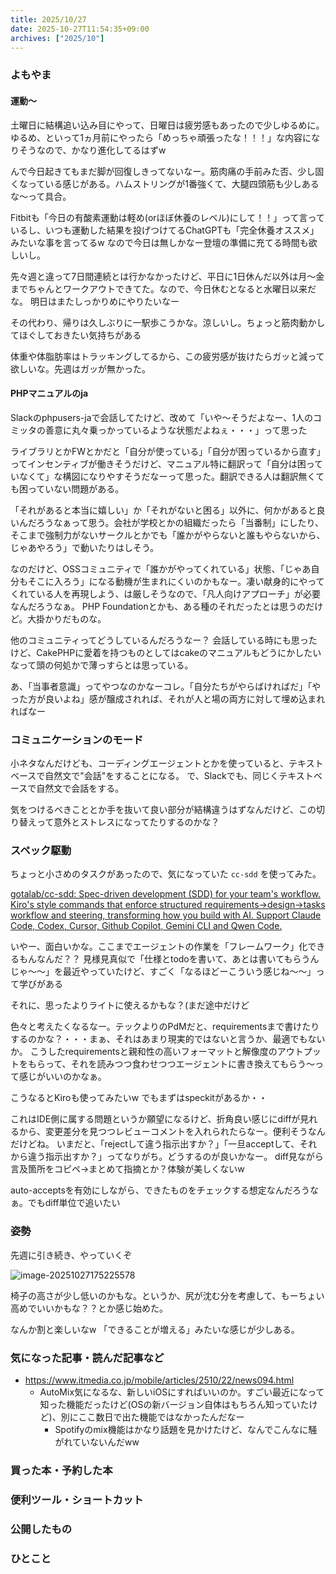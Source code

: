 ```yaml
---
title: 2025/10/27
date: 2025-10-27T11:54:35+09:00
archives: ["2025/10"]
---
```

### よもやま
#### 運動〜

土曜日に結構追い込み目にやって、日曜日は疲労感もあったので少しゆるめに。ゆるめ、といって1ヵ月前にやったら「めっちゃ頑張ったな！！！」な内容になりそうなので、かなり進化してるはずw

んで今日起きてもまだ脚が回復しきってないなー。筋肉痛の手前みた否、少し固くなっている感じがある。ハムストリングが1番強くて、大腿四頭筋も少しあるな〜って具合。

Fitbitも「今日の有酸素運動は軽め(orほぼ休養のレベル)にして！！」って言っているし、いつも運動した結果を投げつけてるChatGPTも「完全休養オススメ」みたいな事を言ってるw なので今日は無しかなー登壇の準備に充てる時間も欲しいし。

先々週と違って7日間連続とは行かなかったけど、平日に1日休んだ以外は月〜金までちゃんとワークアウトできてた。なので、今日休むとなると水曜日以来だな。
明日はまたしっかりめにやりたいなー

その代わり、帰りは久しぶりに一駅歩こうかな。涼しいし。ちょっと筋肉動かしてほぐしておきたい気持ちがある

体重や体脂肪率はトラッキングしてるから、この疲労感が抜けたらガッと減って欲しいな。先週はガッが無かった。

#### PHPマニュアルのja

Slackのphpusers-jaで会話してたけど、改めて「いや〜そうだよなー、1人のコミッタの善意に丸々乗っかっているような状態だよねぇ・・・」って思った

ライブラリとかFWとかだと「自分が使っている」「自分が困っているから直す」ってインセンティブが働きそうだけど、マニュアル特に翻訳って「自分は困っていなくて」な構図になりやすそうだなーって思った。翻訳できる人は翻訳無くても困っていない問題がある。

「それがあると本当に嬉しい」か「それがないと困る」以外に、何かがあると良いんだろうなぁって思う。会社が学校とかの組織だったら「当番制」にしたり、そこまで強制力がないサークルとかでも「誰かがやらないと誰もやらないから、じゃあやろう」で動いたりはしそう。

なのだけど、OSSコミュニティで「誰かがやってくれている」状態、「じゃあ自分もそこに入ろう」になる動機が生まれにくいのかもなー。凄い献身的にやってくれている人を再現しよう、は厳しそうなので、「凡人向けアプローチ」が必要なんだろうなぁ。
PHP Foundationとかも、ある種のそれだったとは思うのだけど。大掛かりだものな。

他のコミュニティってどうしているんだろうなー？
会話している時にも思ったけど、CakePHPに愛着を持つものとしてはcakeのマニュアルもどうにかしたいなって頭の何処かで薄っすらとは思っている。

あ、「当事者意識」ってやつなのかなーコレ。「自分たちがやらばければだ」「やった方が良いよね」感が醸成されれば、それが人と場の両方に対して埋め込まれればなー

### コミュニケーションのモード

小ネタなんだけども、コーディングエージェントとかを使っていると、テキストベースで自然文で"会話"をすることになる。
で、Slackでも、同じくテキストベースで自然文で会話をする。

気をつけるべきこととか手を抜いて良い部分が結構違うはずなんだけど、この切り替えって意外とストレスになってたりするのかな？

### スペック駆動

ちょっと小さめのタスクがあったので、気になっていた `cc-sdd` を使ってみた。

[gotalab/cc\-sdd: Spec\-driven development \(SDD\) for your team's workflow\. Kiro's style commands that enforce structured requirements→design→tasks workflow and steering, transforming how you build with AI\. Support Claude Code, Codex, Cursor, Github Copilot, Gemini CLI and Qwen Code\.](https://github.com/gotalab/cc-sdd)

いやー、面白いかな。ここまでエージェントの作業を「フレームワーク」化できるもんなんだ？？
見様見真似で「仕様とtodoを書いて、あとは書いてもらうんじゃ〜〜」を最近やっていたけど、すごく「なるほどーこういう感じね〜〜」って学びがある

それに、思ったよりライトに使えるかもな？(まだ途中だけど

色々と考えたくなるなー。テックよりのPdMだと、requirementsまで書けたりするのかな？・・・まぁ、それはあまり現実的ではないと言うか、最適でもないか。
こうしたrequirementsと親和性の高いフォーマットと解像度のアウトプットをもらって、それを読みつつ食わせつつエージェントに書き換えてもらう〜って感じがいいのかなぁ。

こうなるとKiroも使ってみたいw
でもまずはspeckitがあるか・・

これはIDE側に属する問題というか願望になるけど、折角良い感じにdiffが見れるから、変更差分を見つつレビューコメントを入れられたらなー。便利そうなんだけどね。
いまだと、「rejectして違う指示出すか？」「一旦acceptして、それから違う指示出すか？」ってなりがち。どうするのが良いかなー。
diff見ながら言及箇所をコピペ→まとめて指摘とか？体験が美しくないw

auto-acceptsを有効にしながら、できたものをチェックする想定なんだろうなぁ。でもdiff単位で追いたい

### 姿勢

先週に引き続き、やっていくぞ

![image-20251027175225578](../../images/posts/20251027/image-20251027175225578.png)

椅子の高さが少し低いのかもな。というか、尻が沈む分を考慮して、もーちょい高めでいいかもな？？とか感じ始めた。

なんか割と楽しいなw 「できることが増える」みたいな感じが少しある。

### 気になった記事・読んだ記事など

* https://www.itmedia.co.jp/mobile/articles/2510/22/news094.html
  * AutoMix気になるな、新しいiOSにすればいいのか。すごい最近になって知った機能だったけど(OSの新バージョン自体はもちろん知っていたけど)、別にここ数日で出た機能ではなかったんだなー
    * Spotifyのmix機能はかなり話題を見かけたけど、なんでこんなに騒がれていないんだww

### 買った本・予約した本

### 便利ツール・ショートカット

### 公開したもの

### ひとこと
